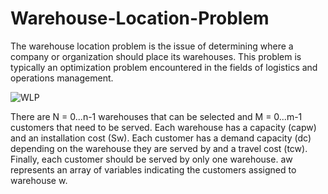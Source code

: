 # Warehouse-Location-Problem

The warehouse location problem is the issue of determining where a company or organization should place its warehouses.
This problem is typically an optimization problem encountered in the fields of logistics and operations management.

![WLP](https://github.com/veliozcancbu/Warehouse-Location-Problem/assets/84333605/c9855cfb-58f9-43b9-9d6e-a7e856718fb0)

There are N = 0...n-1 warehouses that can be selected and M = 0...m-1 customers that need to be served.
Each warehouse has a capacity (capw) and an installation cost (Sw).
Each customer has a demand capacity (dc) depending on the warehouse they are served by and a travel cost (tcw).
Finally, each customer should be served by only one warehouse. aw represents an array of variables indicating the customers assigned to warehouse w.

